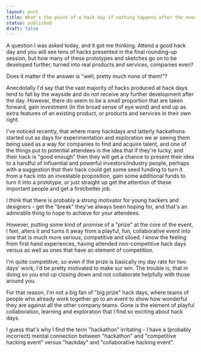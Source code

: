 ```yaml
---
layout: post
title: What's the point of a hack day if nothing happens after the event?
status: published
draft: false
---
```


A question I was asked today, and it got me thinking. Attend a good hack day and you will see tens of hacks presented in the final rounding-up session, but how many of these prototypes and sketches go on to be developed further, turned into real products and services, companies even? 

Does it matter if the answer is "well, pretty much none of them!"?

Anecdotally I'd say that the vast majority of hacks produced at hack days tend to fall by the wayside and do not receive any further development after the day. However, there do seem to be a small proportion that are taken forward, gain investment (in the broad sense of eye word) and end up as extra features of an existing product, or products and services in their own right.

I've noticed recently, that where many hackdays and latterly hackathons started out as days for experimentation and exploration we ar seeing them being used as a way for companies to find and acquire talent, and one of the things put to potential attendees is the idea that if they're lucky, and their hack is "good enough" then they will get a chance to present their idea to a handful of influential and powerful investors/industry people, perhaps with a suggestion that their hack could get some seed funding to turn it from a hack into an investable proposition, gain some additional funds to turn it into a prototype, or just straight up get the attention of these important people and get a first/better job.

I think that there is probably a strong motivator for young hackers and designers - get the "break" they've always been hoping for, and that's an admirable thing to hope to achieve for your attendees.

However, putting some kind of promise of a "prize" at the core of the event, I feel, alters it and turns it away from a playful, fun, collaborative event into one that is much more serious, competitive and siloed. I know the feeling from first hand experiences, having attended non-competitive hack days versus as well as ones that have an element of competition. 

I'm quite competitive, so even if the prize is basically my day rate for two days' work, I'd be pretty motivated to make sur win. The trouble is, that in doing so you end up closing down and not collaborate helpfully with those around you. 

For that reason, I'm not a big fan of "big prize" hack days, where teams of people who already work together go to an event to show how wonderful they are against all the other company teams. Gone is the element of playful collaboration, learning and exploration that I find so exciting about hack days.

I guess that's why I find the term "hackathon" irritating - I have a (probably incorrect) mental connection between "hackathon" and "competitive hacking event" versus "hackday" and "collaborative hacking event".